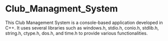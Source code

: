 # Club_Managment_System
This Club Management System is a console-based application developed in C++. It uses several libraries such as windows.h, stdio.h, conio.h, stdlib.h, string.h, ctype.h, dos.h, and time.h to provide various functionalities.
